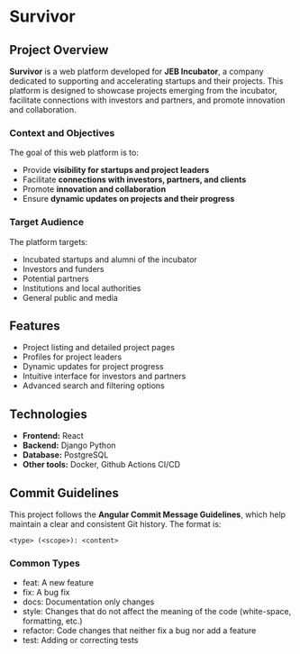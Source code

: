 # Survivor

## Project Overview

**Survivor** is a web platform developed for **JEB Incubator**, a company dedicated to supporting and accelerating startups and their projects. This platform is designed to showcase projects emerging from the incubator, facilitate connections with investors and partners, and promote innovation and collaboration.

### Context and Objectives

The goal of this web platform is to:

- Provide **visibility for startups and project leaders**
- Facilitate **connections with investors, partners, and clients**
- Promote **innovation and collaboration**
- Ensure **dynamic updates on projects and their progress**

### Target Audience

The platform targets:

- Incubated startups and alumni of the incubator
- Investors and funders
- Potential partners
- Institutions and local authorities
- General public and media

## Features

- Project listing and detailed project pages
- Profiles for project leaders
- Dynamic updates for project progress
- Intuitive interface for investors and partners
- Advanced search and filtering options

## Technologies

- **Frontend:** React
- **Backend:** Django Python
- **Database:** PostgreSQL
- **Other tools:** Docker, Github Actions CI/CD

## Commit Guidelines

This project follows the **Angular Commit Message Guidelines**, which help maintain a clear and consistent Git history. The format is:

```
<type> (<scope>): <content>
```

### Common Types

- feat: A new feature
- fix: A bug fix
- docs: Documentation only changes
- style: Changes that do not affect the meaning of the code (white-space, formatting, etc.)
- refactor: Code changes that neither fix a bug nor add a feature
- test: Adding or correcting tests
